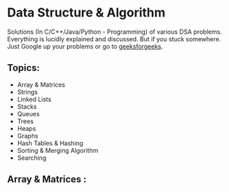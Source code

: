 # Data Structure & Algorithm

Solutions (In C/C++/Java/Python - Programming) of various DSA problems. Everything is lucidly explained and discussed. But if you stuck somewhere. Just Google up your problems or go to [geeksforgeeks](https://www.geeksforgeeks.org/).
## Topics:
  - Array & Matrices
  - Strings
  - Linked Lists
  - Stacks
  - Queues
  - Trees
  - Heaps
  - Graphs
  - Hash Tables & Hashing
  - Sorting & Merging Algorithm
  - Searching

## Array & Matrices :
